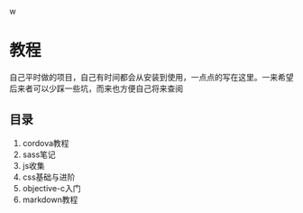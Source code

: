 w



# 教程
自己平时做的项目，自己有时间都会从安装到使用，一点点的写在这里。一来希望后来者可以少踩一些坑，而来也方便自己将来查阅

## 目录
1. cordova教程
1. sass笔记
1. js收集
1. css基础与进阶
1. objective-c入门
1. markdown教程

